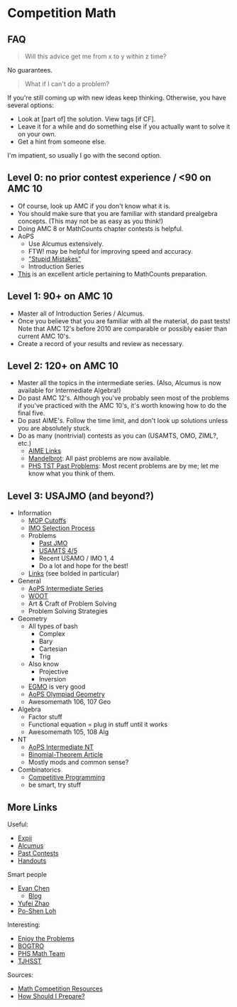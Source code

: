 # Competition Math

## FAQ

> Will this advice get me from x to y within z time?

No guarantees.

> What if I can't do a problem?

If you're still coming up with new ideas keep thinking. Otherwise, you have several options:
 * Look at [part of] the solution. View tags [if CF].
 * Leave it for a while and do something else if you actually want to solve it on your own.
 * Get a hint from someone else.

I'm impatient, so usually I go with the second option.

## Level 0: no prior contest experience / <90 on AMC 10
 * Of course, look up AMC if you don't know what it is.
 * You should make sure that you are familiar with standard prealgebra concepts. (This may not be as easy as you think!)
 * Doing AMC 8 or MathCounts chapter contests is helpful.
 * AoPS
   * Use Alcumus extensively.
   * FTW! may be helpful for improving speed and accuracy.
   * ["Stupid Mistakes"](http://artofproblemsolving.com/articles/stupid-mistakes)
   * Introduction Series
 * [This](https://artofproblemsolving.com/community/c3h1217349p6066794) is an excellent article pertaining to MathCounts preparation.

## Level 1: 90+ on AMC 10
 * Master all of Introduction Series / Alcumus.
 * Once you believe that you are familiar with all the material, do past tests! Note that AMC 12's before 2010 are comparable or possibly easier than current AMC 10's.
 * Create a record of your results and review as necessary.

## Level 2: 120+ on AMC 10
 * Master all the topics in the intermediate series. (Also, Alcumus is now available for Intermediate Algebra!)
 * Do past AMC 12's. Although you've probably seen most of the problems if you've practiced with the AMC 10's, it's worth knowing how to do the final five.
 * Do past AIME's. Follow the time limit, and don't look up solutions unless you are absolutely stuck.
 * Do as many (nontrivial) contests as you can (USAMTS, OMO, ZIML?, etc.)
   * [AIME Links](https://drive.google.com/drive/folders/0B95dMIY7fstOemlzdThlZjFCUnc?usp=sharing)
   * [Mandelbrot](http://www.mandelbrot.org/): All past problems are now available.
   * [PHS TST Past Problems](https://sites.google.com/view/phsmathteam/tst): Most recent problems are by me; let me know what you think of them.

## Level 3: USAJMO (and beyond?)
 * Information
   * [MOP Cutoffs](https://en.wikipedia.org/wiki/Mathematical_Olympiad_Summer_Program#Cutoff_scores)
   * [IMO Selection Process](http://web.evanchen.cc/FAQs/rules.html)
   * Problems
     * [Past JMO](https://artofproblemsolving.com/community/c3420_usajmo)
     * [USAMTS 4/5](http://usamts.org/Problems/U_Problems.php)
     * Recent USAMO / IMO 1, 4
     * Do a lot and hope for the best!
   * [Links](http://artofproblemsolving.com/wiki/index.php/Resources_for_mathematics_competitions#Bunch_of_General_links) (see bolded in particular)
 * General
   * [AoPS Intermediate Series](https://artofproblemsolving.com/store/list/aops-curriculum)
   * [WOOT](https://artofproblemsolving.com/class/1464-woot)
   * Art & Craft of Problem Solving
   * Problem Solving Strategies
 * Geometry
   * All types of bash
     * Complex
     * Bary
     * Cartesian
     * Trig
   * Also know
     * Projective
     * Inversion
   * [EGMO](https://bookstore.ams.org/prb-27/) is very good
   * [AoPS Olympiad Geometry](https://artofproblemsolving.com/school/course/olympiad-geometry)
   * Awesomemath 106, 107 Geo
 * Algebra
   * Factor stuff
   * Functional equation = plug in stuff until it works
   * Awesomemath 105, 108 Alg
 * NT
   * [AoPS Intermediate NT](https://artofproblemsolving.com/school/course/catalog/intermediate-numbertheory)
   * [Binomial-Theorem Article](http://s3.amazonaws.com/aops-cdn.artofproblemsolving.com/resources/articles/olympiad-number-theory.pdf)
   * Mostly mods and common sense?
 * Combinatorics
   * [Competitive Programming](https://github.com/bqi343/USACO)
   * be smart, try stuff


## More Links

Useful:
 * [Expii](https://www.expi.com/)
 * [Alcumus](https://artofproblemsolving.com/alcumus)
 * [Past Contests](https://artofproblemsolving.com/community/c3158_usa_contests)
 * [Handouts](https://artofproblemsolving.com/community/c5h1578191_handout_compilation)

Smart people
   * [Evan Chen](http://web.evanchen.cc/FAQs/contest.html)
     * [Blog](https://usamo.wordpress.com/)
   * [Yufei Zhao](http://yufeizhao.com/olympiad/)
   * [Po-Shen Loh](http://www.math.cmu.edu/~lohp/olympiad.shtml)

Interesting:
 * [Enjoy the Problems](https://artofproblemsolving.com/community/c5h1211223p6004200)
 * [BOGTRO](https://artofproblemsolving.com/community/c5h1264874p6581946)
 * [PHS Math Team](https://sites.google.com/view/phsmathteam)
 * [TJHSST](https://activities.tjhsst.edu/vmt/index.html)

Sources:
 * [Math Competition Resources](http://artofproblemsolving.com/wiki/index.php/Resources_for_mathematics_competitions)
 * [How Should I Prepare?](http://artofproblemsolving.com/wiki/index.php/How_should_I_prepare%3F)
